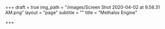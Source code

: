 +++
draft = true
img_path = "/images/Screen Shot 2020-04-02 at 9.58.31 AM.png"
layout = "page"
subtitle = ""
title = "Methalox Engine"

+++
